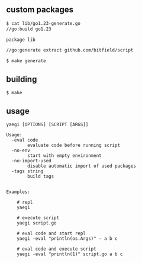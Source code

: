 custom packages
---------------

```bash
$ cat lib/go1.23-generate.go 
//go:build go1.23

package lib

//go:generate extract github.com/bitfield/script

```

`$ make generate`


building
--------

`$ make`

usage
-----

```
yaegi [OPTIONS] [SCRIPT [ARGS]]

Usage:
  -eval code
    	evaluate code before running script
  -no-env
    	start with empty environment
  -no-import-used
    	disable automatic import of used packages
  -tags string
    	build tags


Examples:

	# repl
	yaegi

	# execute script
	yaegi script.go

	# eval code and start repl
	yaegi -eval "println(os.Args)" - a b c

	# eval code and execute script
	yaegi -eval "println(1)" script.go a b c
	
```

